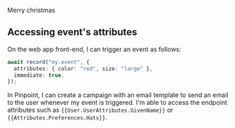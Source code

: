 Merry christmas

## Accessing event's attributes

On the web app front-end, I can trigger an event as follows:

```ts
await record("my.event", {
  attributes: { color: "red", size: "large" },
  immediate: true,
});
```

In Pinpoint, I can create a campaign with an email template to send an email to the user whenever my event is triggered. I'm able to access the endpoint attributes such as `{{User.UserAttributes.GivenName}}` or `{{Attributes.Preferences.Hats}}`.
